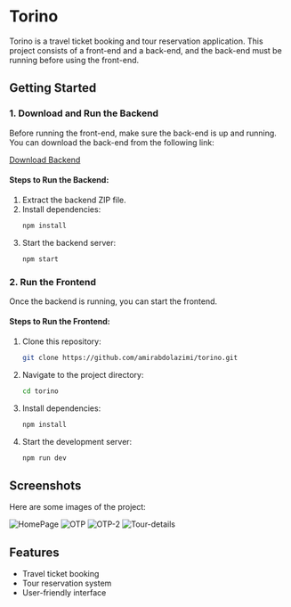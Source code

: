# Torino

Torino is a travel ticket booking and tour reservation application. This project consists of a front-end and a back-end, and the back-end must be running before using the front-end.

## Getting Started

### 1. Download and Run the Backend

Before running the front-end, make sure the back-end is up and running. You can download the back-end from the following link:

[Download Backend](https://drive.google.com/file/d/1zw2fSHFOf7h05ZgY8H2NeUfGE0n8JnVZ/view?usp=sharing)

#### Steps to Run the Backend:

1. Extract the backend ZIP file.
2. Install dependencies:
   ```bash
   npm install
   ```
3. Start the backend server:
   ```bash
   npm start
   ```

### 2. Run the Frontend

Once the backend is running, you can start the frontend.

#### Steps to Run the Frontend:

1. Clone this repository:
   ```bash
   git clone https://github.com/amirabdolazimi/torino.git
   ```
2. Navigate to the project directory:
   ```bash
   cd torino
   ```
3. Install dependencies:
   ```bash
   npm install
   ```
4. Start the development server:
   ```bash
   npm run dev
   ```

## Screenshots

Here are some images of the project:

![HomePage](https://github.com/user-attachments/assets/670fa7ca-c5c0-46a2-8e2b-3671501e0f84)
![OTP](https://github.com/user-attachments/assets/22b317ea-befe-48da-be53-9a7a968edba8)
![OTP-2](https://github.com/user-attachments/assets/62a44101-4091-4f7f-9c74-31eec4078e82)
![Tour-details](https://github.com/user-attachments/assets/f11a3039-302c-4e8f-ab45-28231fdc1788)

## Features

- Travel ticket booking
- Tour reservation system
- User-friendly interface
